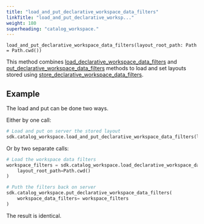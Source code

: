 ```yaml
---
title: "load_and_put_declarative_workspace_data_filters"
linkTitle: "load_and_put_declarative_worksp..."
weight: 180
superheading: "catalog_workspace."
---
```


<!-- TODO -->

``load_and_put_declarative_workspace_data_filters(layout_root_path: Path = Path.cwd())``

This method combines [load_declarative_workspace_data_filters](../load_declarative_workspace_data_filters) and [put_declarative_workspace_data_filters](../put_declarative_workspace_data_filters) methods to load and set layouts stored using [store_declarative_workspace_data_filters](../store_declarative_workspace_data_filters).

## Example

The load and put can be done two ways.

Either by one call:

```Python
# Load and put on server the stored layout
sdk.catalog_workspace.load_and_put_declarative_workspace_data_filters(layout_root_path=Path.cwd())
```

Or by two separate calls:

```Python
# Load the workspace data filters
workspace_filters = sdk.catalog_workspace.load_declarative_workspace_data_filters(
    layout_root_path=Path.cwd()
)

# Puth the filters back on server
sdk.catalog_workspace.put_declarative_workspace_data_filters(
    workspace_data_filters= workspace_filters
)
```

The result is identical.
